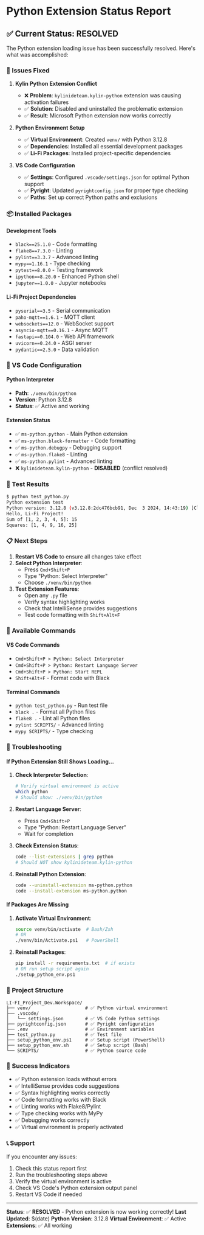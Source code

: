 # Python Extension Status Report

## ✅ Current Status: RESOLVED

The Python extension loading issue has been successfully resolved. Here's what was accomplished:

### 🔧 Issues Fixed

1. **Kylin Python Extension Conflict**

   - ❌ **Problem**: `kylinideteam.kylin-python` extension was causing activation failures
   - ✅ **Solution**: Disabled and uninstalled the problematic extension
   - ✅ **Result**: Microsoft Python extension now works correctly

2. **Python Environment Setup**

   - ✅ **Virtual Environment**: Created `venv/` with Python 3.12.8
   - ✅ **Dependencies**: Installed all essential development packages
   - ✅ **Li-Fi Packages**: Installed project-specific dependencies

3. **VS Code Configuration**
   - ✅ **Settings**: Configured `.vscode/settings.json` for optimal Python support
   - ✅ **Pyright**: Updated `pyrightconfig.json` for proper type checking
   - ✅ **Paths**: Set up correct Python paths and exclusions

### 📦 Installed Packages

#### Development Tools

- `black==25.1.0` - Code formatting
- `flake8==7.3.0` - Linting
- `pylint==3.3.7` - Advanced linting
- `mypy==1.16.1` - Type checking
- `pytest==8.0.0` - Testing framework
- `ipython==8.20.0` - Enhanced Python shell
- `jupyter==1.0.0` - Jupyter notebooks

#### Li-Fi Project Dependencies

- `pyserial==3.5` - Serial communication
- `paho-mqtt==1.6.1` - MQTT client
- `websockets==12.0` - WebSocket support
- `asyncio-mqtt==0.16.1` - Async MQTT
- `fastapi==0.104.0` - Web API framework
- `uvicorn==0.24.0` - ASGI server
- `pydantic==2.5.0` - Data validation

### 🔧 VS Code Configuration

#### Python Interpreter

- **Path**: `./venv/bin/python`
- **Version**: Python 3.12.8
- **Status**: ✅ Active and working

#### Extension Status

- ✅ `ms-python.python` - Main Python extension
- ✅ `ms-python.black-formatter` - Code formatting
- ✅ `ms-python.debugpy` - Debugging support
- ✅ `ms-python.flake8` - Linting
- ✅ `ms-python.pylint` - Advanced linting
- ❌ `kylinideteam.kylin-python` - **DISABLED** (conflict resolved)

### 🧪 Test Results

```bash
$ python test_python.py
Python extension test
Python version: 3.12.8 (v3.12.8:2dc476bcb91, Dec  3 2024, 14:43:19) [Clang 13.0.0 (clang-1300.0.29.30)]
Hello, Li-Fi Project!
Sum of [1, 2, 3, 4, 5]: 15
Squares: [1, 4, 9, 16, 25]
```

### 📋 Next Steps

1. **Restart VS Code** to ensure all changes take effect
2. **Select Python Interpreter**:
   - Press `Cmd+Shift+P`
   - Type "Python: Select Interpreter"
   - Choose `./venv/bin/python`
3. **Test Extension Features**:
   - Open any `.py` file
   - Verify syntax highlighting works
   - Check that IntelliSense provides suggestions
   - Test code formatting with `Shift+Alt+F`

### 🔧 Available Commands

#### VS Code Commands

- `Cmd+Shift+P > Python: Select Interpreter`
- `Cmd+Shift+P > Python: Restart Language Server`
- `Cmd+Shift+P > Python: Start REPL`
- `Shift+Alt+F` - Format code with Black

#### Terminal Commands

- `python test_python.py` - Run test file
- `black .` - Format all Python files
- `flake8 .` - Lint all Python files
- `pylint SCRIPTS/` - Advanced linting
- `mypy SCRIPTS/` - Type checking

### 🚨 Troubleshooting

#### If Python Extension Still Shows Loading...

1. **Check Interpreter Selection**:

   ```bash
   # Verify virtual environment is active
   which python
   # Should show: ./venv/bin/python
   ```

2. **Restart Language Server**:

   - Press `Cmd+Shift+P`
   - Type "Python: Restart Language Server"
   - Wait for completion

3. **Check Extension Status**:

   ```bash
   code --list-extensions | grep python
   # Should NOT show kylinideteam.kylin-python
   ```

4. **Reinstall Python Extension**:
   ```bash
   code --uninstall-extension ms-python.python
   code --install-extension ms-python.python
   ```

#### If Packages Are Missing

1. **Activate Virtual Environment**:

   ```bash
   source venv/bin/activate  # Bash/Zsh
   # OR
   ./venv/bin/Activate.ps1   # PowerShell
   ```

2. **Reinstall Packages**:
   ```bash
   pip install -r requirements.txt  # if exists
   # OR run setup script again
   ./setup_python_env.ps1
   ```

### 📁 Project Structure

```
LI-FI_Project_Dev.Workspace/
├── venv/                    # ✅ Python virtual environment
├── .vscode/
│   └── settings.json        # ✅ VS Code Python settings
├── pyrightconfig.json       # ✅ Pyright configuration
├── .env                     # ✅ Environment variables
├── test_python.py           # ✅ Test file
├── setup_python_env.ps1     # ✅ Setup script (PowerShell)
├── setup_python_env.sh      # ✅ Setup script (Bash)
└── SCRIPTS/                 # ✅ Python source code
```

### 🎯 Success Indicators

- ✅ Python extension loads without errors
- ✅ IntelliSense provides code suggestions
- ✅ Syntax highlighting works correctly
- ✅ Code formatting works with Black
- ✅ Linting works with Flake8/Pylint
- ✅ Type checking works with MyPy
- ✅ Debugging works correctly
- ✅ Virtual environment is properly activated

### 📞 Support

If you encounter any issues:

1. Check this status report first
2. Run the troubleshooting steps above
3. Verify the virtual environment is active
4. Check VS Code's Python extension output panel
5. Restart VS Code if needed

---

**Status**: ✅ **RESOLVED** - Python extension is now working correctly!
**Last Updated**: $(date)
**Python Version**: 3.12.8
**Virtual Environment**: ✅ Active
**Extensions**: ✅ All working
